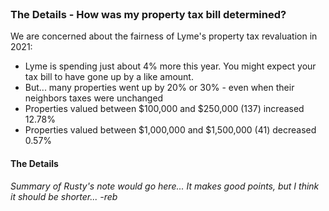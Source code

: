 <br>

### The Details - How was my property tax bill determined?

We are concerned about the fairness of Lyme's property tax revaluation in 2021:

-   Lyme is spending just about 4% more this year. You might expect your tax bill to have gone up by a like amount.
-   But... many properties went up by 20% or 30% - even when their neighbors taxes were unchanged
-   Properties valued between $100,000 and $250,000 (137) increased 12.78%
-   Properties valued between $1,000,000 and $1,500,000 (41) decreased 0.57%

#### The Details

_Summary of Rusty's note would go here... It makes good points, but I think it should be shorter... -reb_
